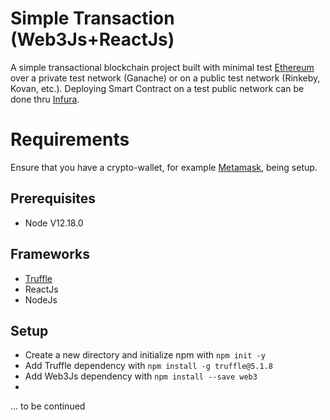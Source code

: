 # Simple Transaction (Web3Js+ReactJs) 
A simple transactional blockchain project built with minimal test [Ethereum](https://en.wikipedia.org/wiki/Ethereum) over a private test network (Ganache) or on a public test network (Rinkeby, Kovan, etc.). Deploying Smart Contract on a test public network can be done thru [Infura](https://infura.io/). 


# Requirements
Ensure that you have a crypto-wallet, for example [Metamask](https://metamask.io/), being setup.

## Prerequisites
- Node V12.18.0

## Frameworks
- [Truffle](https://trufflesuite.com/) 
- ReactJs
- NodeJs

## Setup
- Create a new directory and initialize npm with ```npm init -y```
- Add Truffle dependency with ```npm install -g truffle@5.1.8```
- Add Web3Js dependency with ```npm install --save web3```
-  
... to be continued
